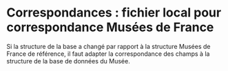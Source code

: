 # Correspondances : fichier local pour correspondance Musées de France

Si la structure de la base a changé par rapport à la structure Musées de France de référence, il faut adapter la correspondance des champs à la structure de la base de données du Musée.